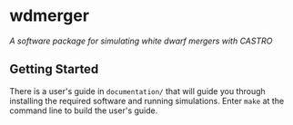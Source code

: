 # wdmerger
*A software package for simulating white dwarf mergers with CASTRO*

## Getting Started

There is a user's guide in `documentation/` that will guide you 
through installing the required software and running simulations. 
Enter `make` at the command line to build the user's guide.
